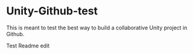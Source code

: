 # Unity-Github-test
This is meant to test the best way to build a collaborative Unity project in Github.



Test Readme edit

